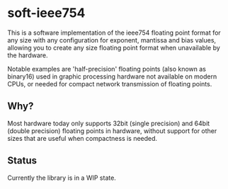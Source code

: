 # soft-ieee754

This is a software implementation of the ieee754 floating point format for any
size with any configuration for exponent, mantissa and bias values, allowing you
to create any size floating point format when unavailable by the hardware.

Notable examples are 'half-precision' floating points (also known as binary16)
used in graphic processing hardware not available on modern CPUs, or needed for
compact network transmission of floating points.

## Why?

Most hardware today only supports 32bit (single precision) and 64bit (double 
precision) floating points in hardware, without support for other sizes that are
useful when compactness is needed.

## Status

Currently the library is in a WIP state. 
